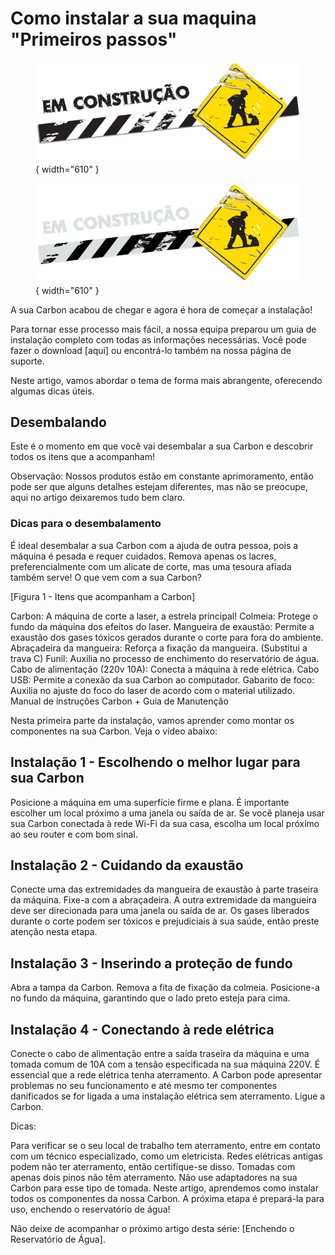 # Como instalar a sua maquina "Primeiros passos"

<figure markdown="span">
  
  ![](../images/construcao-light.png#only-light){ width="610" }
  <figcaption></figcaption>

  ![](../images/construcao-dark.png#only-dark){ width="610" }
  <figcaption></figcaption>
  
</figure>

A sua Carbon acabou de chegar e agora é hora de começar a instalação!

Para tornar esse processo mais fácil, a nossa equipa preparou um guia de instalação completo com todas as informações necessárias. Você pode fazer o download [aqui] ou encontrá-lo também na nossa página de suporte.

Neste artigo, vamos abordar o tema de forma mais abrangente, oferecendo algumas dicas úteis.

## Desembalando
Este é o momento em que você vai desembalar a sua Carbon e descobrir todos os itens que a acompanham!

Observação: Nossos produtos estão em constante aprimoramento, então pode ser que alguns detalhes estejam diferentes, mas não se preocupe, aqui no artigo deixaremos tudo bem claro.

### Dicas para o desembalamento

É ideal desembalar a sua Carbon com a ajuda de outra pessoa, pois a máquina é pesada e requer cuidados.
Remova apenas os lacres, preferencialmente com um alicate de corte, mas uma tesoura afiada também serve!
O que vem com a sua Carbon?

[Figura 1 - Itens que acompanham a Carbon]

Carbon: A máquina de corte a laser, a estrela principal!
Colmeia: Protege o fundo da máquina dos efeitos do laser.
Mangueira de exaustão: Permite a exaustão dos gases tóxicos gerados durante o corte para fora do ambiente.
Abraçadeira da mangueira: Reforça a fixação da mangueira. (Substitui a trava C)
Funil: Auxilia no processo de enchimento do reservatório de água.
Cabo de alimentação (220v 10A): Conecta a máquina à rede elétrica.
Cabo USB: Permite a conexão da sua Carbon ao computador.
Gabarito de foco: Auxilia no ajuste do foco do laser de acordo com o material utilizado.
Manual de instruções Carbon + Guia de Manutenção

Nesta primeira parte da instalação, vamos aprender como montar os componentes na sua Carbon. Veja o vídeo abaixo:

## Instalação 1 - Escolhendo o melhor lugar para sua Carbon

Posicione a máquina em uma superfície firme e plana.
É importante escolher um local próximo a uma janela ou saída de ar.
Se você planeja usar sua Carbon conectada à rede Wi-Fi da sua casa, escolha um local próximo ao seu router e com bom sinal.

## Instalação 2 - Cuidando da exaustão

Conecte uma das extremidades da mangueira de exaustão à parte traseira da máquina.
Fixe-a com a abraçadeira.
A outra extremidade da mangueira deve ser direcionada para uma janela ou saída de ar.
Os gases liberados durante o corte podem ser tóxicos e prejudiciais à sua saúde, então preste atenção nesta etapa.

## Instalação 3 - Inserindo a proteção de fundo

Abra a tampa da Carbon.
Remova a fita de fixação da colmeia.
Posicione-a no fundo da máquina, garantindo que o lado preto esteja para cima.

## Instalação 4 - Conectando à rede elétrica

Conecte o cabo de alimentação entre a saída traseira da máquina e uma tomada comum de 10A com a tensão especificada na sua máquina 220V.
É essencial que a rede elétrica tenha aterramento. A Carbon pode apresentar problemas no seu funcionamento e até mesmo ter componentes danificados se for ligada a uma instalação elétrica sem aterramento.
Ligue a Carbon.

Dicas:

Para verificar se o seu local de trabalho tem aterramento, entre em contato com um técnico especializado, como um eletricista.
Redes elétricas antigas podem não ter aterramento, então certifique-se disso.
Tomadas com apenas dois pinos não têm aterramento. Não use adaptadores na sua Carbon para esse tipo de tomada.
Neste artigo, aprendemos como instalar todos os componentes da nossa Carbon. A próxima etapa é prepará-la para uso, enchendo o reservatório de água!

Não deixe de acompanhar o próximo artigo desta série: [Enchendo o Reservatório de Água].